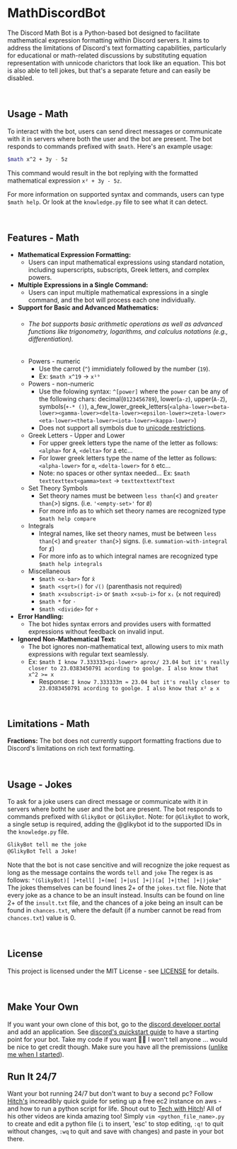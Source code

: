 # MathDiscordBot
The Discord Math Bot is a Python-based bot designed to facilitate mathematical expression formatting within Discord servers. It aims to address the limitations of Discord's text formatting capabilities, particularly for educational or math-related discussions by substituting equation representation with unnicode charictors that look like an equation.
This bot is also able to tell jokes, but that's a separate feture and can easily be disabled. 

<br>

## Usage - Math
To interact with the bot, users can send direct messages or communicate with it in servers where both the user and the bot are present. The bot responds to commands prefixed with `$math`. Here's an example usage:
``` bash
$math x^2 + 3y - 5z
```
This command would result in the bot replying with the formatted mathematical expression `x² + 3y - 5z`.

For more information on supported syntax and commands, users can type `$math help`.
Or look at the `knowledge.py` file to see what it can detect.

<br>

## Features - Math

* **Mathematical Expression Formatting:**
   * Users can input mathematical expressions using standard notation, including superscripts, subscripts, Greek letters, and complex powers.
* **Multiple Expressions in a Single Command:**
   * Users can input multiple mathematical expressions in a single command, and the bot will process each one individually.
* **Support for Basic and Advanced Mathematics:** 
   * ###### The bot supports basic arithmetic operations as well as advanced functions like trigonometry, logarithms, and calculus notations (e.g., differentiation).
   * Powers - numeric
      * Use the carrot (`^`) immidiately followed by the number (`19`).
      * Ex: `$math x^19` -> `x¹⁹`
   * Powers - non-numeric
      * Use the folowing syntax: `^[power]` where the `power` can be any of the following chars: decimal(`0123456789`), lower(`a-z`), upper(`A-Z`), symbols(`+-* ()`), a_few_lower_greek_letters(`<alpha-lower><beta-lower><gamma-lower><delta-lower><epsilon-lower><zeta-lower><eta-lower><theta-lower><iota-lower><kappa-lower>`)
      * Does not support all symbols due to [unicode restrictions](https://en.wikipedia.org/wiki/Unicode_subscripts_and_superscripts).
   * Greek Letters - Upper and Lower
      * For upper greek letters type the name of the letter as follows: `<alpha>` for `Α`, `<delta>` for `Δ` etc...
      * For lower greek letters type the name of the letter as follows: `<alpha-lower>` for `α`, `<delta-lower>` for `δ` etc...
      * Note: no spaces or other syntax needed... Ex: `$math texttexttext<gamma>text` -> `texttexttextΓtext`
   * Set Theory Symbols
      * Set theory names must be between `less than`(<) and `greater than`(>) signs. (i.e. `'<empty-set>'` for `Ø`)
      * For more info as to which set theory names are recognized type `$math help compare`
   * Integrals
      * Integral names, like set theory names, must be between `less than`(<) and `greater than`(>) signs. (i.e. `summation-with-integral` for `⨋`)
      * For more info as to which integral names are recognized type `$math help integrals`
   * Miscellaneous
      * `$math <x-bar>` for `x̄`
      * `$math <sqrt>()` for `√()` (parenthasis not required)
      * `$math x<subscript-i>` or `$math x<sub-i>` for `xᵢ` (`x` not required)
      * `$math *` for `⋅`
      * `$math <divide>` for `÷`
* **Error Handling:** 
   * The bot hides syntax errors and provides users with formatted expressions without feedback on invalid input.
* **Ignored Non-Mathematical Text:** 
   * The bot ignores non-mathematical text, allowing users to mix math expressions with regular text seamlessly.
   * Ex: `$math I know 7.333333<pi-lower> aprox/ 23.04 but it's really closer to 23.0383450791 acording to goolge. I also know that x^2 >= x`
      * Response: `I know 7.333333π ≈ 23.04 but it's really closer to 23.0383450791 acording to goolge. I also know that x² ≥ x`

<br>

## Limitations - Math
**Fractions:** The bot does not currently support formatting fractions due to Discord's limitations on rich text formatting.

<br>

## Usage - Jokes
To ask for a joke users can direct message or communicate with it in servers where botht he user and the bot are present. The bot responds to commands prefixed with `GlikyBot` or `@GlikyBot`. Note: for `@GlikyBot` to work, a single setup is required, adding the @glikybot id to the supported IDs in the `knowledge.py` file.
``` bash
GlikyBot tell me the joke
@GlikyBot Tell a Joke!
```
Note that the bot is not case sencitive and will recognize the joke request as long as the message contains the words `tell` and `joke`
The regex is as follows: `"(GlikyBot)[ ]+tell[ ]+(me[ ]+|us[ ]+|)(a[ ]+|the[ ]+|)joke"`
The jokes themselves can be found lines 2+ of the `jokes.txt` file. Note that every joke as a chance to be an insult instead. Insults can be found on line 2+ of the `insult.txt` file, and the chances of a joke being an insult can be found in `chances.txt`, where the default (if a number cannot be read from `chances.txt`) value is 0.

<br>

## License
This project is licensed under the MIT License - see [LICENSE](https://opensource.org/license/mit) for details.

<br>

## Make Your Own
If you want your own clone of this bot, go to the [discord developer portal](https://discord.com/developers/applications) and add an application. See [discord's quickstart guide](https://discordpy.readthedocs.io/en/stable/quickstart.html) to have a starting point for your bot. Take my code if you want 🤷‍♂️ I won't tell anyone ... would be nice to get credit though. Make sure you have all the premissions ([unlike me when I started](https://stackoverflow.com/questions/78162810/discord-bot-basic-example-fails-due-to-privilegedintentsrequiredexc-shard-id-e)).
## Run It 24/7
Want your bot running 24/7 but don't want to buy a second pc? Follow [Hitch's](https://www.youtube.com/watch?v=xXirbnUB3NU&ab_channel=TechwithHitch) increadibly quick guide for seting up a free ec2 instance on aws - and how to run a python script for life. Shout out to [Tech with Hitch](https://www.youtube.com/@Hitchon)! All of his other videos are kinda amazing too! Simply `vim <python_file_name>.py` to create and edit a python file (`i` to insert, 'esc' to stop editing, `:q!` to quit without changes, `:wq` to quit and save with changes) and paste in your bot there.
